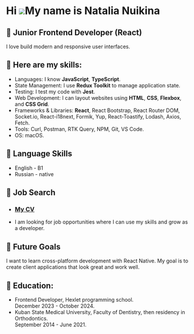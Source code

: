 Hi ![](https://user-images.githubusercontent.com/18350557/176309783-0785949b-9127-417c-8b55-ab5a4333674e.gif)My name is Natalia Nuikina
=======================================================================================================================================

🌱 Junior Frontend Developer (React)
---------------------------------

I love build modern and responsive user interfaces.

## 🌱 Here are my skills:
* Languages: I know __JavaScript__, __TypeScript__.
* State Management: I use __Redux Toolkit__ to manage application state.
* Testing: I test my code with __Jest__.
* Web Development: I can layout websites using __HTML__, __CSS__, __Flexbox__, and __CSS Grid__.
* Frameworks & Libraries: __React__, React Bootstrap, React Router DOM, Socket.io, React-i18next, Formik, Yup, React-Toastify, Lodash, Axios, Fetch.
* Tools: Curl, Postman, RTK Query, NPM, Git, VS Code.
* OS: macOS.

## 🌱 Language Skills
* English - B1
* Russian - native

## 🌱 Job Search
* ### [My CV](https://cv.hexlet.io/ru/resumes/10029)
* I am looking for job opportunities where I can use my skills and grow as a developer.

## 🌱 Future Goals
I want to learn cross-platform development with React Native. My goal is to create client applications that look great and work well.

## 🌱 Education:
* Frontend Developer, Hexlet programming school.\
December 2023 - October 2024.
* Kuban State Medical University, Faculty of Dentistry, then residency in Orthodontics.\
September 2014 - June 2021.
